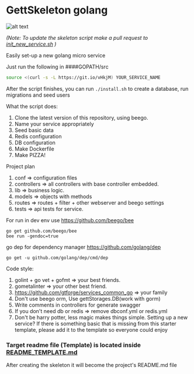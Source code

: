 # GettSkeleton golang
![alt text](https://cdn-images-2.medium.com/max/1200/1*AemYIFm92tl5RW9nBzNSAw.jpeg "")

_(Note: To update the skeleton script make a pull request to [init_new_service.sh](https://github.com/gtforge/gett-skeleton-go/blob/install/init_new_service.sh) )_

Easily set-up a new golang micro service

Just run the following in 
####GOPATH/src
```bash
source <(curl -s -L https://git.io/vHkjM) YOUR_SERVICE_NAME
```

After the script finishes, you can run `./install.sh` to create a database, run migrations and seed users

What the script does:
   1. Clone the latest version of this repository, using beego.
   2. Name your service appropriately
   3. Seed basic data
   4. Redis configuration
   5. DB configuration
   6. Make Dockerfile
   7. Make PIZZA!
  
Project plan
   1. conf => configuration files
   2. controllers => all controllers with base controller embedded.
   3. lib => business logic.
   4. models => objects with methods
   5. routes => routes + filter + other webserver and beego settings
   6. tests => api tests for service.

For run in dev env use https://github.com/beego/bee

```
go get github.com/beego/bee
bee run -gendoc=true
```


go dep for dependency manager https://github.com/golang/dep
```
go get -u github.com/golang/dep/cmd/dep
```

Code style:
   1. golint + go vet + gofmt => your best friends.
   2. gometalinter => your other best friend.
   3. https://github.com/gtforge/services_common_go => your family 
   4. Don't use beego orm, Use gettStorages.DB(work with gorm)
   5. Write comments in controllers for generate swagger
   6. If you don't need db or redis => remove dbconf.yml or redis.yml
   7. Don't be harry potter, less magic makes things simple.
Setting up a new service?
If there is something basic that is missing from this starter template, please add it to the template so everyone could enjoy

### Target readme file (Template) is located inside [README_TEMPLATE.md](README_TEMPLATE.md)  
After creating the skeleton it will become the project's README.md file
